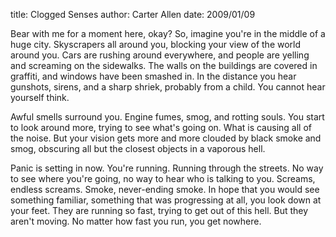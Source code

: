 title: Clogged Senses
author: Carter Allen
date: 2009/01/09

Bear with me for a moment here, okay? So, imagine you're in the middle of a huge city. Skyscrapers all around you, blocking your view of the world around you. Cars are rushing around everywhere, and people are yelling and screaming on the sidewalks. The walls on the buildings are covered in graffiti, and windows have been smashed in. In the distance you hear gunshots, sirens, and a sharp shriek, probably from a child. You cannot hear yourself think.  

Awful smells surround you.  Engine fumes, smog, and rotting souls. You start to look around more, trying to see what's going on. What is causing all of the noise. But your vision gets more and more clouded by black smoke and smog, obscuring all but the closest objects in a vaporous hell.  

Panic is setting in now. You're running. Running through the streets. No way to see where you're going, no way to hear who is talking to you. Screams, endless screams. Smoke, never-ending smoke. In hope that you would see something familiar, something that was progressing at all, you look down at your feet. They are running so fast, trying to get out of this hell. But they aren't moving. No matter how fast you run, you get nowhere.